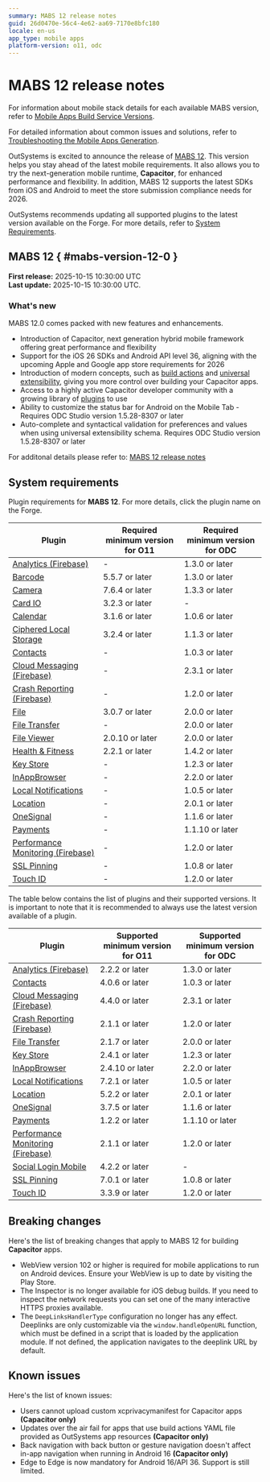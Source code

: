 ```yaml
---
summary: MABS 12 release notes
guid: 26d0470e-56c4-4e62-aa69-7170e8bfc180
locale: en-us
app_type: mobile apps
platform-version: o11, odc
---
```


# MABS 12 release notes

<div class="info" markdown="1">

For information about mobile stack details for each available MABS version, refer to [Mobile Apps Build Service Versions](mabs-versions.md).

For detailed information about common issues and solutions, refer to [Troubleshooting the Mobile Apps Generation](../../troubleshooting/application-development/troubleshoot-mobile-apps-generation.md).

</div>

OutSystems is excited to announce the release of [MABS 12](https://www.outsystems.com/tk/redirect?g=6b8e1729-3b16-4945-bf72-c22628e71421). This version helps you stay ahead of the latest mobile requirements. It also allows you to try the next-generation mobile runtime, **Capacitor**, for enhanced performance and flexibility. In addition, MABS 12 supports the latest SDKs from iOS and Android to meet the store submission compliance needs for 2026.

<div class="warning" markdown="1">

OutSystems recommends updating all supported plugins to the latest version available on the Forge. For more details, refer to [System Requirements](#system-requirements).

</div>

## MABS 12 { #mabs-version-12-0 }

<div class="info" markdown="1">

**First release:** 2025-10-15 10:30:00 UTC<br />
**Last update:** 2025-10-15 10:30:00 UTC.

</div>

### What's new

MABS 12.0 comes packed with new features and enhancements.

* Introduction of Capacitor, next generation hybrid mobile framework offering great performance and flexibility
* Support for the iOS 26 SDKs and Android API level 36, aligning with the upcoming Apple and Google app store requirements for 2026
* Introduction of modern concepts, such as [build actions](https://www.outsystems.com/tk/redirect?g=35892a80-96be-43bf-a89f-8d535b5b6f09) and [universal extensibility](https://www.outsystems.com/tk/redirect?g=941e56cf-aacf-43bf-9d1c-f131565036e6), giving you more control over building your Capacitor apps.
* Access to a highly active Capacitor developer community with a growing library of [plugins](https://capacitorjs.com/docs/plugins) to use
* Ability to customize the status bar for Android on the Mobile Tab - Requires ODC Studio version 1.5.28-8307 or later
* Auto-complete and syntactical validation for preferences and values when using universal extensibility schema. Requires ODC Studio version 1.5.28-8307 or later

For additonal details please refer to: [MABS 12 release notes](../../release-notes/mabs/12/12.0/12.0.md)

## System requirements

Plugin requirements for **MABS 12**. For more details, click the plugin name on the Forge.

|Plugin|Required minimum version for O11|Required minimum version for ODC|
|---|---|---|
|[Analytics (Firebase)](https://www.outsystems.com/forge/component-versions/10704)|-|1.3.0 or later|
|[Barcode](https://www.outsystems.com/forge/component-versions/1403)|5.5.7 or later|1.3.0 or later|
|[Camera](https://www.outsystems.com/forge/component-versions/1390)|7.6.4 or later|1.3.3 or later|
|[Card IO](https://www.outsystems.com/forge/component-versions/1438)|3.2.3 or later|-|
|[Calendar](https://www.outsystems.com/forge/component-versions/1566)|3.1.6 or later|1.0.6 or later|
|[Ciphered Local Storage](https://www.outsystems.com/forge/component-versions/1500)|3.2.4 or later|1.1.3 or later|
|[Contacts](https://www.outsystems.com/forge/component-versions/1394)|-|1.0.3 or later|
|[Cloud Messaging (Firebase)](https://www.outsystems.com/forge/component-versions/12174)|-|2.3.1 or later|
|[Crash Reporting (Firebase)](https://www.outsystems.com/forge/component-versions/10705)|-|1.2.0 or later|
|[File](https://www.outsystems.com/forge/component-versions/1633)|3.0.7 or later|2.0.0 or later|
|[File Transfer](https://www.outsystems.com/forge/component-versions/1409)|-|2.0.0 or later|
|[File Viewer](https://www.outsystems.com/forge/component-versions/1606)|2.0.10 or later|2.0.0 or later|
|[Health & Fitness](https://www.outsystems.com/forge/component-versions/11715)|2.2.1 or later|1.4.2 or later|
|[Key Store](https://www.outsystems.com/forge/component-versions/1550)|-|1.2.3 or later|
|[InAppBrowser](https://www.outsystems.com/forge/component-versions/1558)|-|2.2.0 or later|
|[Local Notifications](https://www.outsystems.com/forge/component-overview/1541/local-notifications-plugin)|-|1.0.5 or later|
|[Location](https://www.outsystems.com/forge/component-overview/1395/location-plugin)|-|2.0.1 or later|
|[OneSignal](https://www.outsystems.com/forge/component-versions/2119)|-|1.1.6 or later|
|[Payments](https://www.outsystems.com/forge/component-versions/13678)|-|1.1.10 or later|
|[Performance Monitoring (Firebase)](https://www.outsystems.com/forge/component-versions/10706)|-|1.2.0 or later|
|[SSL Pinning](https://www.outsystems.com/forge/component-versions/1873)|-|1.0.8 or later|
|[Touch ID](https://www.outsystems.com/forge/component-versions/1431)|-|1.2.0 or later|

The table below contains the list of plugins and their supported versions. It is important to note that it is recommended to always use the latest version available of a plugin.

|Plugin|Supported minimum version for O11|Supported minimum version for ODC|
|---|---|---|
|[Analytics (Firebase)](https://www.outsystems.com/forge/component-versions/10704)|2.2.2 or later|1.3.0 or later|
|[Contacts](https://www.outsystems.com/forge/component-versions/1394)|4.0.6 or later|1.0.3 or later|
|[Cloud Messaging (Firebase)](https://www.outsystems.com/forge/component-versions/12174)|4.4.0 or later|2.3.1 or later|
|[Crash Reporting (Firebase)](https://www.outsystems.com/forge/component-versions/10705)|2.1.1 or later|1.2.0 or later|
|[File Transfer](https://www.outsystems.com/forge/component-versions/1409)|2.1.7 or later|2.0.0 or later|
|[Key Store](https://www.outsystems.com/forge/component-versions/1550)|2.4.1 or later|1.2.3 or later|
|[InAppBrowser](https://www.outsystems.com/forge/component-versions/1558)|2.4.10 or later|2.2.0 or later|
|[Local Notifications](https://www.outsystems.com/forge/component-overview/1541/local-notifications-plugin)|7.2.1 or later|1.0.5 or later|
|[Location](https://www.outsystems.com/forge/component-overview/1395/location-plugin)|5.2.2 or later|2.0.1 or later|
|[OneSignal](https://www.outsystems.com/forge/component-versions/2119)|3.7.5 or later|1.1.6 or later|
|[Payments](https://www.outsystems.com/forge/component-versions/13678)|1.2.2 or later|1.1.10 or later|
|[Performance Monitoring (Firebase)](https://www.outsystems.com/forge/component-versions/10706)|2.1.1 or later|1.2.0 or later|
|[Social Login Mobile](https://www.outsystems.com/forge/component-versions/7895)|4.2.2 or later|-|
|[SSL Pinning](https://www.outsystems.com/forge/component-versions/1873)|7.0.1 or later|1.0.8 or later|
|[Touch ID](https://www.outsystems.com/forge/component-versions/1431)|3.3.9 or later|1.2.0 or later|

## Breaking changes

Here's the list of breaking changes that apply to MABS 12 for building **Capacitor** apps.

* WebView version 102 or higher is required for mobile applications to run on Android devices. Ensure your WebView is up to date by visiting the Play Store.
* The Inspector is no longer available for iOS debug builds. If you need to inspect the network requests you can set one of the many interactive HTTPS proxies available.
* The `DeepLinksHandlerType` configuration no longer has any effect. Deeplinks are only customizable via the `window.handleOpenURL` function, which must be defined in a script that is loaded by the application module. If not defined, the application navigates to the deeplink URL by default.

## Known issues

Here's the list of known issues:

* Users cannot upload custom xcprivacymanifest for Capacitor apps  **(Capacitor only)**
* Updates over the air fail for apps that use build actions YAML file provided as OutSystems app resources **(Capacitor only)**
* Back navigation with back button or gesture navigation doesn't affect in-app navigation when running in Android 16 **(Capacitor only)**
* Edge to Edge is now mandatory for Android 16/API 36. Support is still limited.
